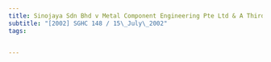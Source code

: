 ```yaml
---
title: Sinojaya Sdn Bhd v Metal Component Engineering Pte Ltd & A Third Party 
subtitle: "[2002] SGHC 148 / 15\_July\_2002"
tags:


---
```


